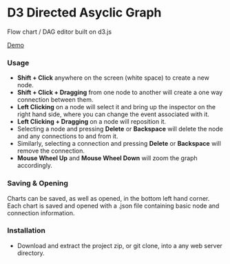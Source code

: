 # D3 Directed Asyclic Graph
Flow chart / DAG editor built on d3.js

[Demo](http://brandonclapp.github.io/d3-directed-acyclic-graph)

### Usage

*   **Shift + Click** anywhere on the screen (white space) to create a new node.
*   **Shift + Click + Dragging** from one node to another will create a one way connection between them.
*   **Left Clicking** on a node will select it and bring up the inspector on the right hand side, where you can change the event associated with it.
*   **Left Clicking + Dragging** on a node will reposition it.
*   Selecting a node and pressing **Delete** or **Backspace** will delete the node and any connections to and from it.
*   Similarly, selecting a connection and pressing **Delete** or **Backspace** will remove the connection.
*   **Mouse Wheel Up** and **Mouse Wheel Down** will zoom the graph accordingly.


### Saving & Opening

Charts can be saved, as well as opened, in the bottom left hand corner. Each chart is saved and opened with a .json file containing basic node and connection information.

### Installation
- Download and extract the project zip, or git clone, into a any web server directory.
